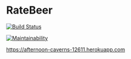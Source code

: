 # RateBeer

[![Build Status](https://travis-ci.org/exeiya/ratebeer.svg?branch=master)](https://travis-ci.org/exeiya/ratebeer)

[![Maintainability](https://api.codeclimate.com/v1/badges/dfd0f120f2e4e53c74d0/maintainability)](https://codeclimate.com/github/exeiya/ratebeer/maintainability)

https://afternoon-caverns-12611.herokuapp.com
